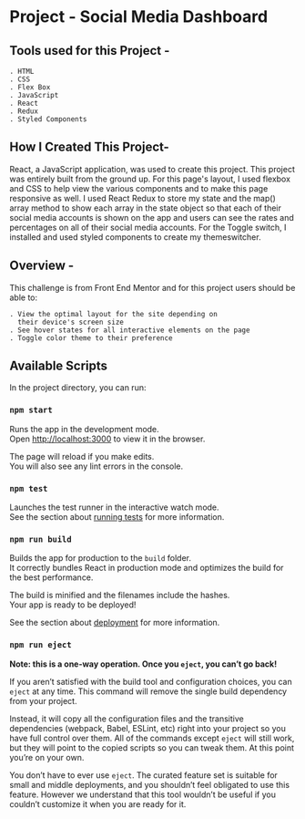 # Project - Social Media Dashboard

## Tools used for this Project -
    . HTML
    . CSS
    . Flex Box
    . JavaScript
    . React
    . Redux
    . Styled Components

## How I Created This Project-
React, a JavaScript application, was used to create this project. This project was entirely built from the ground up. For this page's layout, I used flexbox and CSS to help view the various components and to make this page responsive as well. I used React Redux to store my state and the map() array method to show each array in the state object so that each of their social media accounts is shown on the app and users can see the rates and percentages on all of their social media accounts. For the Toggle switch, I installed and used styled components to create my themeswitcher.

## Overview - 
This challenge is from Front End Mentor and for this project users should be able to:

    . View the optimal layout for the site depending on 
      their device's screen size
    . See hover states for all interactive elements on the page
    . Toggle color theme to their preference

## Available Scripts

In the project directory, you can run:

### `npm start`

Runs the app in the development mode.\
Open [http://localhost:3000](http://localhost:3000) to view it in the browser.

The page will reload if you make edits.\
You will also see any lint errors in the console.

### `npm test`

Launches the test runner in the interactive watch mode.\
See the section about [running tests](https://facebook.github.io/create-react-app/docs/running-tests) for more information.

### `npm run build`

Builds the app for production to the `build` folder.\
It correctly bundles React in production mode and optimizes the build for the best performance.

The build is minified and the filenames include the hashes.\
Your app is ready to be deployed!

See the section about [deployment](https://facebook.github.io/create-react-app/docs/deployment) for more information.

### `npm run eject`

**Note: this is a one-way operation. Once you `eject`, you can’t go back!**

If you aren’t satisfied with the build tool and configuration choices, you can `eject` at any time. This command will remove the single build dependency from your project.

Instead, it will copy all the configuration files and the transitive dependencies (webpack, Babel, ESLint, etc) right into your project so you have full control over them. All of the commands except `eject` will still work, but they will point to the copied scripts so you can tweak them. At this point you’re on your own.

You don’t have to ever use `eject`. The curated feature set is suitable for small and middle deployments, and you shouldn’t feel obligated to use this feature. However we understand that this tool wouldn’t be useful if you couldn’t customize it when you are ready for it.

